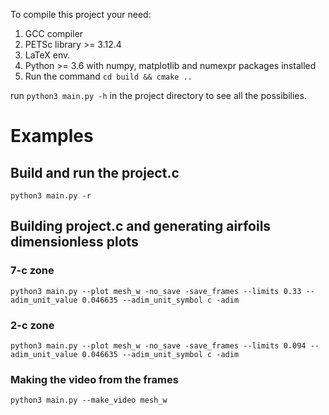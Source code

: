 To compile this project your need:

1. GCC compiler
2. PETSc library >= 3.12.4
3. LaTeX env.
4. Python >= 3.6 with numpy, matplotlib and numexpr packages installed
5. Run the command `cd build && cmake ..`

run `python3 main.py -h` in the project directory to see all the possibilies.

# Examples

## Build and run the project.c
`python3 main.py -r`

## Building project.c and generating airfoils dimensionless plots
### 7-c zone
`python3 main.py --plot mesh_w -no_save -save_frames --limits 0.33 --adim_unit_value 0.046635 --adim_unit_symbol c -adim`

### 2-c zone
`python3 main.py --plot mesh_w -no_save -save_frames --limits 0.094 --adim_unit_value 0.046635 --adim_unit_symbol c -adim`

### Making the video from the frames
`python3 main.py --make_video mesh_w`
